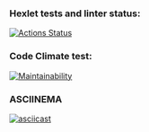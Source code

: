 ### Hexlet tests and linter status:
[![Actions Status](https://github.com/DjingarikDar/java-project-61/workflows/hexlet-check/badge.svg)](https://github.com/DjingarikDar/java-project-61/actions)

### Code Climate test:
[![Maintainability](https://api.codeclimate.com/v1/badges/3619161b9de3e6407522/maintainability)](https://codeclimate.com/github/DjingarikDar/java-project-61/maintainability)

### ASCIINEMA
[![asciicast](https://asciinema.org/a/JFDjhRTuqKKX5q7ehPfeGS1NG.svg)](https://asciinema.org/a/JFDjhRTuqKKX5q7ehPfeGS1NG)